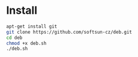 # Install

```sh
apt-get install git
git clone https://github.com/softsun-cz/deb.git
cd deb
chmod +x deb.sh
./deb.sh
```
